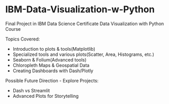 # IBM-Data-Visualization-w-Python
Final Project in IBM Data Science Certificate Data Visualization with Python Course

Topics Covered:

- Introduction to plots & tools(Matplotlib)
- Specialized tools and various plots(Scatter, Area, Histograms, etc.)
- Seaborn & Folium(Advanced tools)
- Chloropleth Maps & Geospatial Data
- Creating Dashboards with Dash/Plotly

Possible Future Direction - Explore Projects:
- Dash vs Streamlit
- Advanced Plots for Storytelling
